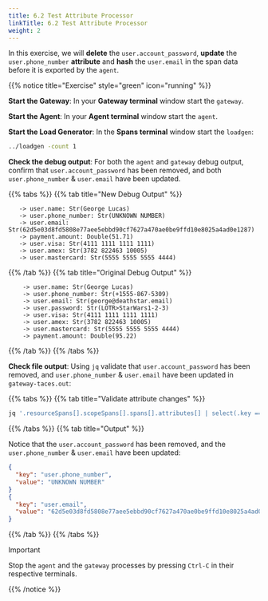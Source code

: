 ```yaml
---
title: 6.2 Test Attribute Processor
linkTitle: 6.2 Test Attribute Processor
weight: 2
---
```


In this exercise, we will **delete** the `user.account_password`, **update** the `user.phone_number` **attribute** and **hash** the `user.email` in the span data before it is exported by the `agent`.

{{% notice title="Exercise" style="green" icon="running" %}}

**Start the Gateway**: In your **Gateway terminal** window start the `gateway`.

**Start the Agent**: In your **Agent terminal** window start the `agent`.

**Start the Load Generator**: In the **Spans terminal** window start the `loadgen`:

```bash
../loadgen -count 1
```

**Check the debug output**: For both the `agent` and `gateway` debug output, confirm that `user.account_password` has been removed, and both `user.phone_number` & `user.email` have been updated.

{{% tabs %}}
{{% tab title="New Debug Output" %}}

  ```text
     -> user.name: Str(George Lucas)
     -> user.phone_number: Str(UNKNOWN NUMBER)
     -> user.email: Str(62d5e03d8fd5808e77aee5ebbd90cf7627a470ae0be9ffd10e8025a4ad0e1287)
     -> payment.amount: Double(51.71)
     -> user.visa: Str(4111 1111 1111 1111)
     -> user.amex: Str(3782 822463 10005)
     -> user.mastercard: Str(5555 5555 5555 4444)
  ```

{{% /tab %}}
{{% tab title="Original Debug Output" %}}

 ```text
     -> user.name: Str(George Lucas)
     -> user.phone_number: Str(+1555-867-5309)
     -> user.email: Str(george@deathstar.email)
     -> user.password: Str(LOTR>StarWars1-2-3)
     -> user.visa: Str(4111 1111 1111 1111)
     -> user.amex: Str(3782 822463 10005)
     -> user.mastercard: Str(5555 5555 5555 4444)
     -> payment.amount: Double(95.22)
  ```

{{% /tab %}}
{{% /tabs %}}

**Check file output**: Using `jq` validate that `user.account_password` has been removed, and `user.phone_number` & `user.email` have been updated in `gateway-taces.out`:

{{% tabs %}}
{{% tab title="Validate attribute changes" %}}

```bash
jq '.resourceSpans[].scopeSpans[].spans[].attributes[] | select(.key == "user.password" or .key == "user.phone_number" or .key == "user.email") | {key: .key, value: .value.stringValue}' ./gateway-traces.out
```

{{% /tabs %}}
{{% tab title="Output" %}}

Notice that the `user.account_password` has been removed, and the `user.phone_number` & `user.email` have been updated:

```json
{
  "key": "user.phone_number",
  "value": "UNKNOWN NUMBER"
}
{
  "key": "user.email",
  "value": "62d5e03d8fd5808e77aee5ebbd90cf7627a470ae0be9ffd10e8025a4ad0e1287"
}
```

{{% /tab %}}
{{% /tabs %}}

> [!IMPORTANT]
> Stop the `agent` and the `gateway` processes by pressing `Ctrl-C` in their respective terminals.

{{% /notice %}}
